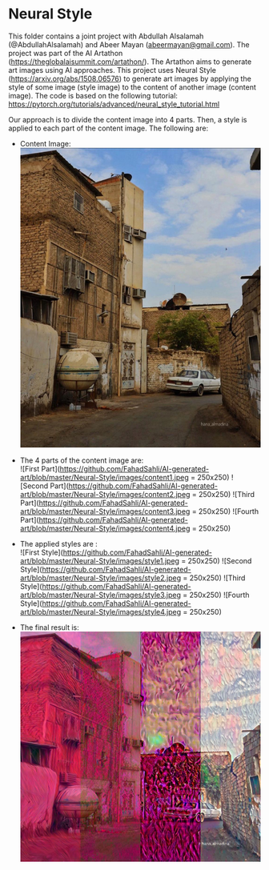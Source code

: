 # Neural Style

This folder contains a joint project with Abdullah Alsalamah (@AbdullahAlsalamah) and Abeer Mayan (<abeermayan@gmail.com>). The project was part of the AI Artathon (<https://theglobalaisummit.com/artathon/>). The Artathon aims to generate art images using AI approaches. This project uses Neural Style (<https://arxiv.org/abs/1508.06576>) to generate art images by applying the style of some image (style image) to the content of another image (content image). The code is based on the following tutorial: <br>
https://pytorch.org/tutorials/advanced/neural_style_tutorial.html

Our approach is to divide the content image into 4 parts. Then, a style is applied to each part of the content image. The following are: 
* Content Image: <br>
![Content Image](https://github.com/FahadSahli/AI-generated-art/blob/master/Neural-Style/content.jpeg)

* The 4 parts of the content image are: <br>
![First Part](https://github.com/FahadSahli/AI-generated-art/blob/master/Neural-Style/images/content1.jpeg = 250x250)
![Second Part](https://github.com/FahadSahli/AI-generated-art/blob/master/Neural-Style/images/content2.jpeg = 250x250)
![Third Part](https://github.com/FahadSahli/AI-generated-art/blob/master/Neural-Style/images/content3.jpeg = 250x250)
![Fourth Part](https://github.com/FahadSahli/AI-generated-art/blob/master/Neural-Style/images/content4.jpeg = 250x250)

* The applied styles are : <br>
![First Style](https://github.com/FahadSahli/AI-generated-art/blob/master/Neural-Style/images/style1.jpeg = 250x250)
![Second Style](https://github.com/FahadSahli/AI-generated-art/blob/master/Neural-Style/images/style2.jpeg = 250x250)
![Third Style](https://github.com/FahadSahli/AI-generated-art/blob/master/Neural-Style/images/style3.jpeg = 250x250)
![Fourth Style](https://github.com/FahadSahli/AI-generated-art/blob/master/Neural-Style/images/style4.jpeg = 250x250)

* The final result is: <br>
![Final Result](https://github.com/FahadSahli/AI-generated-art/blob/master/Neural-Style/output.png)
